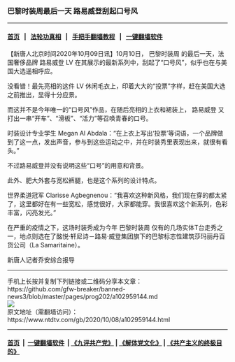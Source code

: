 ### 巴黎时装周最后一天 路易威登刮起口号风
------------------------

#### [首页](https://github.com/gfw-breaker/banned-news3/blob/master/README.md) &nbsp;&nbsp;|&nbsp;&nbsp; [法轮功真相](https://github.com/begood0513/basic/blob/master/README.md)  &nbsp;&nbsp;|&nbsp;&nbsp; [手把手翻墙教程](https://github.com/gfw-breaker/guides/wiki)  &nbsp;&nbsp;|&nbsp;&nbsp; [一键翻墙软件](https://github.com/gfw-breaker/nogfw/blob/master/README.md)  



<div><div class="post_content" itemprop="articleBody">
 <p>
  【新唐人北京时间2020年10月09日讯】10月10日，
  <ok href="https://www.ntdtv.com/gb/巴黎时装周.htm">
   巴黎时装周
  </ok>
  的最后一天，法国奢侈品牌
  <ok href="https://www.ntdtv.com/gb/路易威登.htm">
   路易威登
  </ok>
  <ok href="https://www.ntdtv.com/gb/lv.htm">
   LV
  </ok>
  在其展示的最新系列中，刮起了“口号风”，似乎也在与美国大选遥相呼应。
 </p>
 <p>
  没看错！最先亮相的这件
  <ok href="https://www.ntdtv.com/gb/lv.htm">
   LV
  </ok>
  休闲毛衣上，印着大大的“投票”字样，赶在美国大选之前推出，显得十分应景。
 </p>
 <p>
  而这并不是今年唯一的“口号风”作品，在随后亮相的上衣和裙装上，
  <ok href="https://www.ntdtv.com/gb/路易威登.htm">
   路易威登
  </ok>
  又打出一串“开车”、“滑板”、“活力”等召唤青春的口号。
 </p>
 <p>
  时装设计专业学生 Megan Al Abdala：“在上衣上写出‘投票’等词语，一个品牌做到了这一点，发出声音，参与到这些运动之中，并在时装秀里表现出来，就很有看头。”
 </p>
 <p>
  不过路易威登并没有说明这些“口号”的用意和背景。
 </p>
 <p>
  此外、肥大外套与宽松裤腿，也是这个系列的设计特点。
 </p>
 <p>
  世界柔道冠军 Clarisse Agbegnenou：“我喜欢这种新风格，我们现在穿的都太紧了，这里都好在有一些宽松，感觉很好，大家都能穿。我很喜欢这个新系列，色彩丰富，闪亮发光。”
 </p>
 <p>
  在严重的疫情之下，这场时装秀成为今年
  <ok href="https://www.ntdtv.com/gb/巴黎时装周.htm">
   巴黎时装周
  </ok>
  仅有的几场实体T台走秀之一，地点则选在了酩悦·轩尼诗－路易·威登集团旗下的巴黎标志性建筑莎玛丽丹百货公司（La Samaritaine）。
 </p>
 <p>
  新唐人记者乔安综合报导
 </p>
 <div class="single_ad">
 </div>
</div>
</div>
<hr/>
手机上长按并复制下列链接或二维码分享本文章：<br/>
https://github.com/gfw-breaker/banned-news3/blob/master/pages/prog202/a102959144.md <br/>
<a href='https://github.com/gfw-breaker/banned-news3/blob/master/pages/prog202/a102959144.md'><img src='https://github.com/gfw-breaker/banned-news3/blob/master/pages/prog202/a102959144.md.png'/></a> <br/>
原文地址（需翻墙访问）：https://www.ntdtv.com/gb/2020/10/08/a102959144.html


------------------------
#### [首页](https://github.com/gfw-breaker/banned-news3/blob/master/README.md) &nbsp;|&nbsp; [一键翻墙软件](https://github.com/gfw-breaker/nogfw/blob/master/README.md) &nbsp;| [《九评共产党》](https://github.com/gfw-breaker/9ping.md/blob/master/README.md#九评之一评共产党是什么) | [《解体党文化》](https://github.com/gfw-breaker/jtdwh.md/blob/master/README.md) | [《共产主义的终极目的》](https://github.com/gfw-breaker/gczydzjmd.md/blob/master/README.md)


<img src='http://gfw-breaker.win/banned-news3/pages/prog202/a102959144.md' width='0px' height='0px'/>